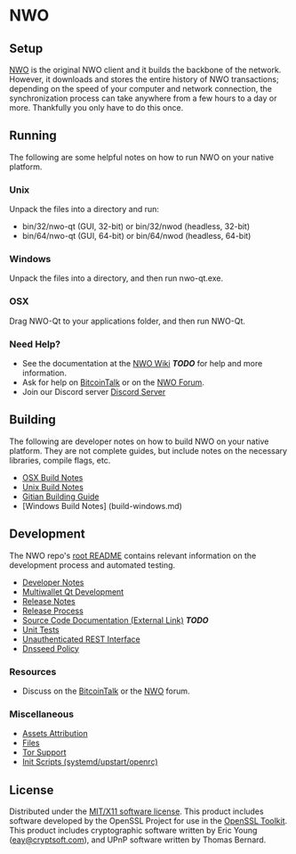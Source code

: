 NWO
=====================

Setup
---------------------
[NWO](http://nwonetwork.org/wallet) is the original NWO client and it builds the backbone of the network. However, it downloads and stores the entire history of NWO transactions; depending on the speed of your computer and network connection, the synchronization process can take anywhere from a few hours to a day or more. Thankfully you only have to do this once.

Running
---------------------
The following are some helpful notes on how to run NWO on your native platform.

### Unix

Unpack the files into a directory and run:

- bin/32/nwo-qt (GUI, 32-bit) or bin/32/nwod (headless, 32-bit)
- bin/64/nwo-qt (GUI, 64-bit) or bin/64/nwod (headless, 64-bit)

### Windows

Unpack the files into a directory, and then run nwo-qt.exe.

### OSX

Drag NWO-Qt to your applications folder, and then run NWO-Qt.

### Need Help?

* See the documentation at the [NWO Wiki](https://en.nwonetwork.org/wiki/Main_Page) ***TODO***
for help and more information.
* Ask for help on [BitcoinTalk](https://bitcointalk.org) or on the [NWO Forum](http://forum.nwonetwork.org/).
* Join our Discord server [Discord Server](https://discord.gg/S9adMgS)

Building
---------------------
The following are developer notes on how to build NWO on your native platform. They are not complete guides, but include notes on the necessary libraries, compile flags, etc.

- [OSX Build Notes](build-osx.md)
- [Unix Build Notes](build-unix.md)
- [Gitian Building Guide](gitian-building.md)
- [Windows Build Notes] (build-windows.md)

Development
---------------------
The NWO repo's [root README](https://github.com/NWO-Core/NWO/blob/master/README.md) contains relevant information on the development process and automated testing.

- [Developer Notes](developer-notes.md)
- [Multiwallet Qt Development](multiwallet-qt.md)
- [Release Notes](release-notes.md)
- [Release Process](release-process.md)
- [Source Code Documentation (External Link)](https://dev.visucore.com/bitcoin/doxygen/) ***TODO***
- [Unit Tests](unit-tests.md)
- [Unauthenticated REST Interface](REST-interface.md)
- [Dnsseed Policy](dnsseed-policy.md)


### Resources

* Discuss on the [BitcoinTalk](https://bitcointalk.org/index.php?topic=1262920.0) or the [NWO](http://forum.nwonetwork.org/) forum.

### Miscellaneous
- [Assets Attribution](assets-attribution.md)
- [Files](files.md)
- [Tor Support](tor.md)
- [Init Scripts (systemd/upstart/openrc)](init.md)

License
---------------------
Distributed under the [MIT/X11 software license](http://www.opensource.org/licenses/mit-license.php).
This product includes software developed by the OpenSSL Project for use in the [OpenSSL Toolkit](https://www.openssl.org/). This product includes
cryptographic software written by Eric Young ([eay@cryptsoft.com](mailto:eay@cryptsoft.com)), and UPnP software written by Thomas Bernard.
